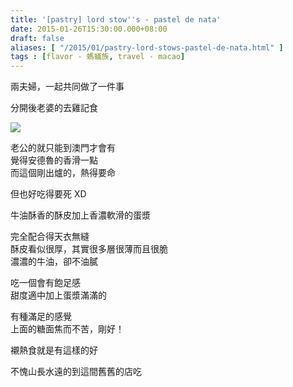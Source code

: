 ```yaml
---
title: '[pastry] lord stow''s - pastel de nata'
date: 2015-01-26T15:30:00.000+08:00
draft: false
aliases: [ "/2015/01/pastry-lord-stows-pastel-de-nata.html" ]
tags : [flavor - 螞蟻族, travel - macao]
---
```


兩夫婦，一起共同做了一件事  

分開後老婆的去雞記食

![](/images/macau05.jpg)

老公的就只能到澳門才會有  
覺得安德魯的香滑一點  
而這個剛出爐的，熱得要命

但也好吃得要死 XD  
  
牛油酥香的酥皮加上香濃軟滑的蛋漿

完全配合得天衣無縫  
酥皮看似很厚，其實很多層很薄而且很脆  
濃濃的牛油，卻不油膩

吃一個會有飽足感  
甜度適中加上蛋漿滿滿的

有種滿足的感覺  
上面的糖面焦而不苦，剛好！  
  
襯熱食就是有這樣的好

不愧山長水遠的到這間舊舊的店吃
